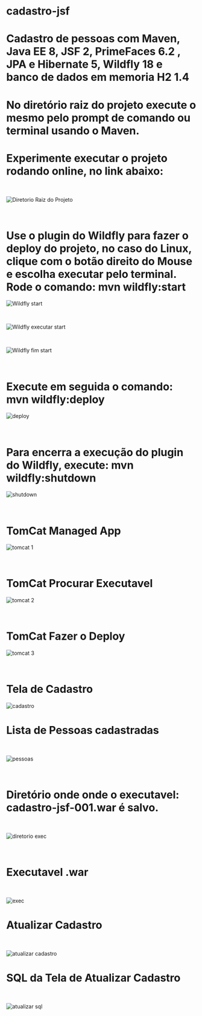 # cadastro-jsf


<h1>Cadastro de pessoas com Maven, Java EE 8, JSF 2, PrimeFaces 6.2 , JPA e Hibernate 5, Wildfly 18 e banco de dados em memoria H2 1.4</h1>

<h1>No diretório raiz do projeto execute o mesmo pelo prompt de comando ou terminal usando o Maven.</h1>


<h1>Experimente executar o projeto rodando online, no link abaixo:</h1>

<br />


![Diretorio Raiz do Projeto](./imagens/diretorio_raiz_projeto.png)

<br />

<h1>Use o plugin do Wildfly para fazer o deploy do projeto, no caso do Linux, clique com o botão direito do Mouse e escolha executar pelo terminal. Rode o comando: mvn wildfly:start</h1>

![Wildfly start](./imagens/start.png)

<br />

![Wildfly executar start](./imagens/execucao_start.png)

<br />

![Wildfly fim start](./imagens/fim_start.png)

<br />

<h1>Execute em seguida o comando: mvn wildfly:deploy</h1>

![deploy](./imagens/execucao_deploy.png)

<br />

<h1>Para encerra a execução do plugin do Wildfly, execute: mvn wildfly:shutdown</h1>

![shutdown](./imagens/shutdown.png)

<br />

<h1>TomCat Managed App</h1>

![tomcat 1](./imagens/tomcat_managed_app.png)

<br />

<h1>TomCat Procurar Executavel</h1>

![tomcat 2](./imagens/escolher_deploy.png)

<br />

<h1>TomCat Fazer o Deploy</h1>

![tomcat 3](./imagens/clicar_executavel.png)

<br />

<h1>Tela de Cadastro</h1>

![cadastro](./imagens/cadastro.png)

<h1>Lista de Pessoas cadastradas</h1>

<br />

![pessoas](./imagens/_atualizar.png)

<br />

<h1>Diretório onde onde o executavel: cadastro-jsf-001.war é salvo.</h1>

<br />

![diretorio exec](./imagens/diretorio_target.png)

<br />

<h1>Executavel .war</h1>

<br />

![exec](./imagens/executavel_war.png)

<h1>Atualizar Cadastro</h1>

<br />

![atualizar cadastro](./imagens/tela_atualizar.png)

<h1>SQL da Tela de Atualizar Cadastro</h1>

<br />

![atualizar sql](./imagens/sql_update_cadastro.png)

